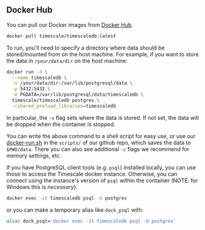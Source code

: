 ## Docker Hub <a id="docker"></a>

You can pull our Docker images from [Docker Hub][].

```bash
docker pull timescale/timescaledb:latest
```

To run, you'll need to specify a directory where data should be
stored/mounted from on the host machine. For example, if you want
to store the data in `/your/data/dir` on the host machine:
```bash
docker run -d \
  --name timescaledb \
  -v /your/data/dir:/var/lib/postgresql/data \
  -p 5432:5432 \
  -e PGDATA=/var/lib/postgresql/data/timescaledb \
  timescale/timescaledb postgres \
  -cshared_preload_libraries=timescaledb
```
In particular, the `-v` flag sets where the data is stored. If not set,
the data will be dropped when the container is stopped.

You can write the above command to a shell script for easy use, or use
our [docker-run.sh][] in the `scripts/` of our github repo, which saves
the data to `$PWD/data`. There you can also see additional `-c` flags
we recommend for memory settings, etc.

If you have PostgreSQL client tools (e.g. `psql`) installed locally,
you can use those to access the Timescale docker instance. Otherwise,
you can connect using the instance's version  of `psql` within
the container (NOTE: for Windows this is _necessary_):
```bash
docker exec -it timescaledb psql -U postgres
```
or you can make a temporary alias like `dock_psql` with:
```bash
alias dock_psql='docker exec -it timescaledb psql -U postgres'
```

[Docker Hub]: https://hub.docker.com/r/timescale/timescaledb/
[docker-run.sh]: https://github.com/timescale/timescaledb/blob/master/scripts/docker-run.sh
